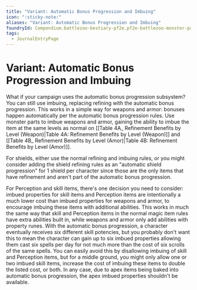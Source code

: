 ```yaml
---
title: "Variant: Automatic Bonus Progression and Imbuing"
icon: ":sticky-note:"
aliases: "Variant: Automatic Bonus Progression and Imbuing"
foundryId: Compendium.battlezoo-bestiary-pf2e.pf2e-battlezoo-monster-parts.JournalEntry.t4kAG04buZGbp5XA.JournalEntryPage.ZgcD3dwxiP7Dwn1i
tags:
  - JournalEntryPage
---
```


# Variant: Automatic Bonus Progression and Imbuing
What if your campaign uses the automatic bonus progression subsystem? You can still use imbuing, replacing refining with the automatic bonus progression. This works in a simple way for weapons and armor: bonuses happen automatically per the automatic bonus progression rules. Use monster parts to imbue weapons and armor, gaining the ability to imbue the item at the same levels as normal on [[Table 4A_ Refinement Benefits by Level (Weapon)|Table 4A: Refinement Benefits by Level (Weapon)]] and [[Table 4B_ Refinement Benefits by Level (Amor)|Table 4B: Refinement Benefits by Level (Amor)]].

For shields, either use the normal refining and imbuing rules, or you might consider adding the shield refining rules as an "automatic shield progression" for 1 shield per character since those are the only items that have refinement and aren't part of the automatic bonus progression.

For Perception and skill items, there's one decision you need to consider: imbued properties for skill items and Perception items are intentionally a much lower cost than imbued properties for weapons and armor, to encourage imbuing these items with additional abilities. This works in much the same way that skill and Perception items in the normal magic item rules have extra abilities built in, while weapons and armor only add abilities with property runes. With the automatic bonus progression, a character eventually receives six different skill potencies, but you probably don't want this to mean the character can gain up to six imbued properties allowing them cast six spells per day for not much more than the cost of six scrolls of the same spells. You can easily avoid this by disallowing imbuing of skill and Perception items, but for a middle ground, you might only allow one or two imbued skill items, increase the cost of imbuing these items to double the listed cost, or both. In any case, due to apex items being baked into automatic bonus progression, the apex imbued properties shouldn't be available.